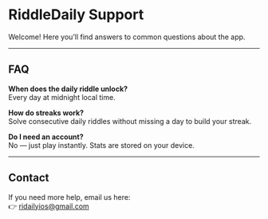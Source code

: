 # RiddleDaily Support

Welcome! Here you’ll find answers to common questions about the app.

---

## FAQ

**When does the daily riddle unlock?**  
Every day at midnight local time.

**How do streaks work?**  
Solve consecutive daily riddles without missing a day to build your streak.

**Do I need an account?**  
No — just play instantly. Stats are stored on your device.

---

## Contact
If you need more help, email us here:  
👉 [ridailyios@gmail.com](mailto:ridailyios@gmail.com)
